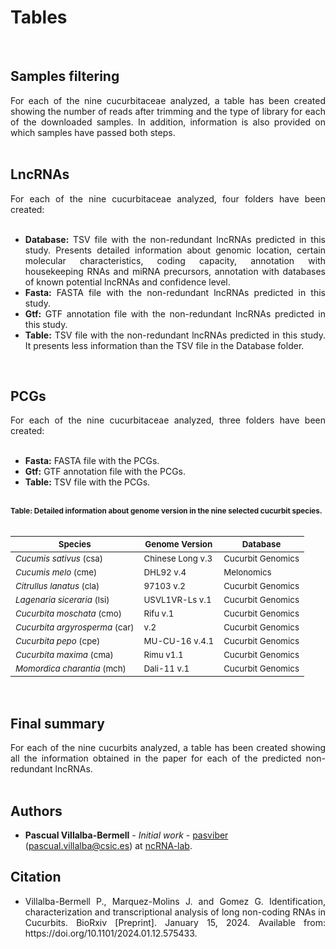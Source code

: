# Tables

<br />

## Samples filtering

<div align="justify">For each of the nine cucurbitaceae analyzed, a table has been created showing the number of reads after trimming and the type of library for each of the downloaded samples. In addition, information is also provided on which samples have passed both steps.</div><br />

## LncRNAs

<div align="justify">For each of the nine cucurbitaceae analyzed, four folders have been created:</div><br />

 - <div align="justify"><b>Database:</b> TSV file with the non-redundant lncRNAs predicted in this study. Presents detailed information about genomic location, certain molecular characteristics, coding capacity, annotation with housekeeping RNAs and miRNA precursors, annotation with databases of known potential lncRNAs and confidence level.</div>
 - <div align="justify"><b>Fasta:</b> FASTA file with the non-redundant lncRNAs predicted in this study.</div>
 - <div align="justify"><b>Gtf:</b> GTF annotation file with the non-redundant lncRNAs predicted in this study.</div>
 - <div align="justify"><b>Table:</b> TSV file with the non-redundant lncRNAs predicted in this study. It presents less information than the TSV file in the Database folder. </div>

<br />

## PCGs

 <div align="justify">For each of the nine cucurbitaceae analyzed, three folders have been created:</div><br />
  
 - <div align="justify"><b>Fasta:</b> FASTA file with the PCGs.</div>
 - <div align="justify"><b>Gtf:</b> GTF annotation file with the PCGs.</div>
 - <div align="justify"><b>Table:</b> TSV file with the PCGs.</div>

<br />

<div align="justify"> <sub><b>Table: Detailed information about genome version in the nine selected cucurbit species.</b></sub> </div>

<br />

| <sub>Species</sub>                        | <sub>Genome Version</sub>    | <sub>Database</sub>           |
|-------------------------------------------|------------------------------|-------------------------------|
| <sub>*Cucumis sativus* (csa)</sub>        | <sub>Chinese Long v.3</sub>  | <sub>Cucurbit Genomics</sub>  |
| <sub>*Cucumis melo* (cme)</sub>           | <sub>DHL92 v.4</sub>         | <sub>Melonomics</sub>         |
| <sub>*Citrullus lanatus* (cla)</sub>      | <sub>97103 v.2</sub>         | <sub>Cucurbit Genomics</sub>  |
| <sub>*Lagenaria siceraria* (lsi)</sub>    | <sub>USVL1VR-Ls v.1</sub>    | <sub>Cucurbit Genomics</sub>  |
| <sub>*Cucurbita moschata* (cmo)</sub>     | <sub>Rifu v.1</sub>          | <sub>Cucurbit Genomics</sub>  |
| <sub>*Cucurbita argyrosperma* (car)</sub> | <sub>v.2</sub>               | <sub>Cucurbit Genomics</sub>  |
| <sub>*Cucurbita pepo* (cpe)</sub>         | <sub>MU-CU-16 v.4.1</sub>    | <sub>Cucurbit Genomics</sub>  |
| <sub>*Cucurbita maxima* (cma)</sub>       | <sub>Rimu v1.1</sub>         | <sub>Cucurbit Genomics</sub>  |
| <sub>*Momordica charantia* (mch)</sub>    | <sub>Dali-11 v.1</sub>       | <sub>Cucurbit Genomics</sub>  |

<br />

## Final summary

<div align="justify">For each of the nine cucurbits analyzed, a table has been created showing all the information obtained in the paper for each of the predicted non-redundant lncRNAs.</div><br />

## Authors

* **Pascual Villalba-Bermell** - *Initial work* - [pasviber](https://github.com/pasviber) (pascual.villalba@csic.es) at [ncRNA-lab](https://github.com/ncRNA-lab).<br />

## Citation

* <div align="justify"> Villalba-Bermell P., Marquez-Molins J. and Gomez G. Identification, characterization and transcriptional analysis of long non-coding RNAs in Cucurbits. BioRxiv [Preprint]. January 15, 2024. Available from: https://doi.org/10.1101/2024.01.12.575433. </div>

